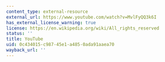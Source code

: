 ```yaml
---
content_type: external-resource
external_url: https://www.youtube.com/watch?v=MvlFyQQ3k6I
has_external_license_warning: true
license: https://en.wikipedia.org/wiki/All_rights_reserved
status: ''
title: YouTube
uid: 0c434015-c987-45e1-a485-0ada91aaea70
wayback_url: ''
---
```

